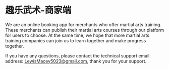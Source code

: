 # 趣乐武术-商家端

We are an online booking app for merchants who offer martial arts training. These merchants can publish their martial arts courses through our platform for users to choose. At the same time, we hope that more martial arts training companies can join us to learn together and make progress together.

If you have any questions, please contact the technical support email address: LewisMacey5023@gmail.com, thank you for your support.
